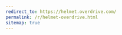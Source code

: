 ```yaml
---
redirect_to: https://helmet.overdrive.com/
permalink: /r/helmet-overdrive.html
sitemap: true
---
```

